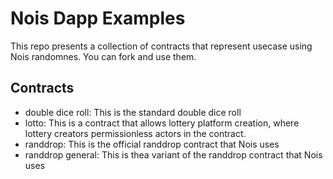 # Nois Dapp Examples

This repo presents a collection of contracts that represent usecase using Nois randomnes. You can fork and use them.

## Contracts

- double dice roll:
  This is the standard double dice roll
- lotto:
  This is a contract that allows lottery platform creation, where lottery creators permissionless actors in the contract.
- randdrop:
  This is the official randdrop contract that Nois uses
- randdrop general:
  This is thea variant of the randdrop contract that Nois uses
